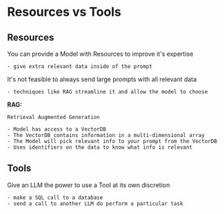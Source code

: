 # Resources vs Tools

## Resources

You can provide a Model with Resources to improve it's expertise

    - give extra relevant data inside of the prompt


It's not feasible to always send large prompts with all relevant data

    - techniques like RAG streamline it and allow the model to choose


__RAG:__

    Retrieval Augmented Generation

    - Model has access to a VectorDB
    - The VectorDB contains information in a multi-dimensional array
    - The Model will pick relevant info to your prompt from the VectorDB
    - Uses identifiers on the data to know what info is relevant


## Tools

Give an LLM the power to use a Tool at its own discretion

    - make a SQL call to a database
    - send a call to another LLM do perform a particular task

